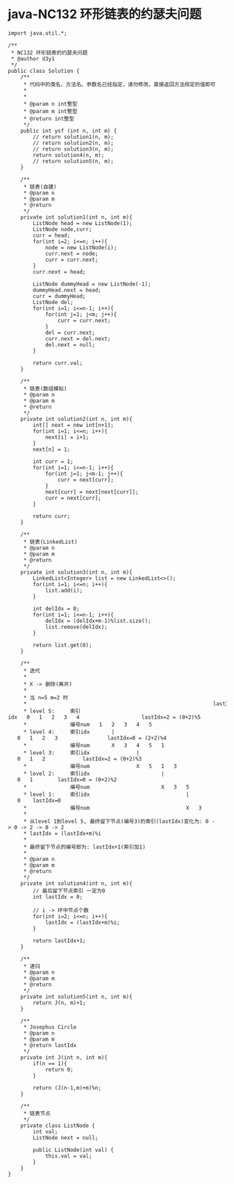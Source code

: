 # java-NC132 环形链表的约瑟夫问题


    import java.util.*;
    
    /**
     * NC132 环形链表的约瑟夫问题
     * @author d3y1
     */
    public class Solution {
        /**
         * 代码中的类名、方法名、参数名已经指定，请勿修改，直接返回方法规定的值即可
         *
         *
         * @param n int整型
         * @param m int整型
         * @return int整型
         */
        public int ysf (int n, int m) {
            // return solution1(n, m);
            // return solution2(n, m);
            // return solution3(n, m);
            return solution4(n, m);
            // return solution5(n, m);
        }
    
        /**
         * 链表(自建)
         * @param n
         * @param m
         * @return
         */
        private int solution1(int n, int m){
            ListNode head = new ListNode(1);
            ListNode node,curr;
            curr = head;
            for(int i=2; i<=n; i++){
                node = new ListNode(i);
                curr.next = node;
                curr = curr.next;
            }
            curr.next = head;
    
            ListNode dummyHead = new ListNode(-1);
            dummyHead.next = head;
            curr = dummyHead;
            ListNode del;
            for(int i=1; i<=n-1; i++){
                for(int j=1; j<m; j++){
                    curr = curr.next;
                }
                del = curr.next;
                curr.next = del.next;
                del.next = null;
            }
    
            return curr.val;
        }
    
        /**
         * 链表(数组模拟)
         * @param n
         * @param m
         * @return
         */
        private int solution2(int n, int m){
            int[] next = new int[n+1];
            for(int i=1; i<=n; i++){
                next[i] = i+1;
            }
            next[n] = 1;
    
            int curr = 1;
            for(int i=1; i<=n-1; i++){
                for(int j=1; j<m-1; j++){
                    curr = next[curr];
                }
                next[curr] = next[next[curr]];
                curr = next[curr];
            }
    
            return curr;
        }
    
        /**
         * 链表(LinkedList)
         * @param n
         * @param m
         * @return
         */
        private int solution3(int n, int m){
            LinkedList<Integer> list = new LinkedList<>();
            for(int i=1; i<=n; i++){
                list.add(i);
            }
    
            int delIdx = 0;
            for(int i=1; i<=n-1; i++){
                delIdx = (delIdx+m-1)%list.size();
                list.remove(delIdx);
            }
    
            return list.get(0);
        }
    
        /**
         * 迭代
         *
         * X -> 删除(离开)
         *
         * 当 n=5 m=2 时
         *                                                            lastIdx = (lastIdx+m)%i
         * level 5:     索引idx   0   1   2   3   4                    lastIdx=2 = (0+2)%5
         *              编号num   1   2   3   4   5
         * level 4:     索引idx       |   0   1   2   3                lastIdx=0 = (2+2)%4
         *              编号num       X   3   4   5   1
         * level 3:     索引idx               |   0   1   2            lastIdx=2 = (0+2)%3
         *              编号num               X   5   1   3
         * level 2:     索引idx                       |   0   1        lastIdx=0 = (0+2)%2
         *              编号num                       X   3   5
         * level 1:     索引idx                               |   0    lastIdx=0
         *              编号num                               X   3
         *
         * 从level 1到level 5, 最终留下节点(编号3)的索引(lastIdx)变化为: 0 -> 0 -> 2 -> 0 -> 2
         * lastIdx = (lastIdx+m)%i
         *
         * 最终留下节点的编号即为: lastIdx+1(索引加1)
         *
         * @param n
         * @param m
         * @return
         */
        private int solution4(int n, int m){
            // 最后留下节点索引 一定为0
            int lastIdx = 0;
    
            // i -> 环中节点个数
            for(int i=2; i<=n; i++){
                lastIdx = (lastIdx+m)%i;
            }
    
            return lastIdx+1;
        }
    
        /**
         * 递归
         * @param n
         * @param m
         * @return
         */
        private int solution5(int n, int m){
            return J(n, m)+1;
        }
    
        /**
         * Josephus Circle
         * @param n
         * @param m
         * @return lastIdx
         */
        private int J(int n, int m){
            if(n == 1){
                return 0;
            }
    
            return (J(n-1,m)+m)%n;
        }
    
        /**
         * 链表节点
         */
        private class ListNode {
            int val;
            ListNode next = null;
    
            public ListNode(int val) {
                this.val = val;
            }
        }
    }

  

